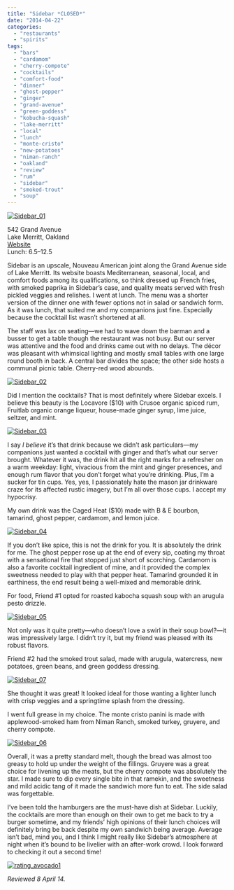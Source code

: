 ```yaml
---
title: "Sidebar *CLOSED*"
date: "2014-04-22"
categories: 
  - "restaurants"
  - "spirits"
tags: 
  - "bars"
  - "cardamom"
  - "cherry-compote"
  - "cocktails"
  - "comfort-food"
  - "dinner"
  - "ghost-pepper"
  - "ginger"
  - "grand-avenue"
  - "green-goddess"
  - "kobucha-squash"
  - "lake-merritt"
  - "local"
  - "lunch"
  - "monte-cristo"
  - "new-potatoes"
  - "niman-ranch"
  - "oakland"
  - "review"
  - "rum"
  - "sidebar"
  - "smoked-trout"
  - "soup"
---
```


[![Sidebar_01](http://s3.amazonaws.com/thegourmez-wpmedia/2014/04/Sidebar_01-500x333.jpg)](http://www.thegourmez.com/2014/04/sidebar/sidebar_01/)

542 Grand Avenue\
Lake Merritt, Oakland\
[Website](http://www.sidebar-oaktown.com/)\
Lunch: $6.5–$12.5

Sidebar is an upscale, Nouveau American joint along the Grand Avenue side of Lake Merritt. Its website boasts Mediterranean, seasonal, local, and comfort foods among its qualifications, so think dressed up French fries, with smoked paprika in Sidebar’s case, and quality meats served with fresh pickled veggies and relishes. I went at lunch. The menu was a shorter version of the dinner one with fewer options not in salad or sandwich form. As it was lunch, that suited me and my companions just fine. Especially because the cocktail list wasn’t shortened at all.

The staff was lax on seating—we had to wave down the barman and a busser to get a table though the restaurant was not busy. But our server was attentive and the food and drinks came out with no delays. The décor was pleasant with whimsical lighting and mostly small tables with one large round booth in back. A central bar divides the space; the other side hosts a communal picnic table. Cherry-red wood abounds.

[![Sidebar_02](http://s3.amazonaws.com/thegourmez-wpmedia/2014/04/Sidebar_02-500x410.jpg)](http://www.thegourmez.com/2014/04/sidebar/sidebar_02/)

Did I mention the cocktails? That is most definitely where Sidebar excels. I believe this beauty is the Locavore ($10) with Crusoe organic spiced rum, Fruitlab organic orange liqueur, house-made ginger syrup, lime juice, seltzer, and mint.

[![Sidebar_03](http://s3.amazonaws.com/thegourmez-wpmedia/2014/04/Sidebar_03-333x500.jpg)](http://www.thegourmez.com/2014/04/sidebar/sidebar_03/)

I say _I believe_ it’s that drink because we didn’t ask particulars—my companions just wanted a cocktail with ginger and that’s what our server brought. Whatever it was, the drink hit all the right marks for a refresher on a warm weekday: light, vivacious from the mint and ginger presences, and enough rum flavor that you don’t forget what you’re drinking. Plus, I’m a sucker for tin cups. Yes, yes, I passionately hate the mason jar drinkware craze for its affected rustic imagery, but I’m all over those cups. I accept my hypocrisy.

My own drink was the Caged Heat ($10) made with B & E bourbon, tamarind, ghost pepper, cardamom, and lemon juice.

[![Sidebar_04](http://s3.amazonaws.com/thegourmez-wpmedia/2014/04/Sidebar_04-393x500.jpg)](http://www.thegourmez.com/2014/04/sidebar/sidebar_04/)

If you don’t like spice, this is not the drink for you. It is absolutely the drink for me. The ghost pepper rose up at the end of every sip, coating my throat with a sensational fire that stopped just short of scorching. Cardamom is also a favorite cocktail ingredient of mine, and it provided the complex sweetness needed to play with that pepper heat. Tamarind grounded it in earthiness, the end result being a well-mixed and memorable drink.

For food, Friend #1 opted for roasted kabocha squash soup with an arugula pesto drizzle.

[![Sidebar_05](http://s3.amazonaws.com/thegourmez-wpmedia/2014/04/Sidebar_05-500x333.jpg)](http://www.thegourmez.com/2014/04/sidebar/sidebar_05/)

Not only was it quite pretty—who doesn’t love a swirl in their soup bowl?—it was impressively large. I didn’t try it, but my friend was pleased with its robust flavors.

Friend #2 had the smoked trout salad, made with arugula, watercress, new potatoes, green beans, and green goddess dressing.

[![Sidebar_07](http://s3.amazonaws.com/thegourmez-wpmedia/2014/04/Sidebar_07-500x333.jpg)](http://www.thegourmez.com/2014/04/sidebar/sidebar_07/)

She thought it was great! It looked ideal for those wanting a lighter lunch with crisp veggies and a springtime splash from the dressing.

I went full grease in my choice. The monte cristo panini is made with applewood-smoked ham from Niman Ranch, smoked turkey, gruyere, and cherry compote.

[![Sidebar_06](http://s3.amazonaws.com/thegourmez-wpmedia/2014/04/Sidebar_06-500x333.jpg)](http://www.thegourmez.com/2014/04/sidebar/sidebar_06/)

Overall, it was a pretty standard melt, though the bread was almost too greasy to hold up under the weight of the fillings. Gruyere was a great choice for livening up the meats, but the cherry compote was absolutely the star. I made sure to dip every single bite in that ramekin, and the sweetness and mild acidic tang of it made the sandwich more fun to eat. The side salad was forgettable.

I’ve been told the hamburgers are the must-have dish at Sidebar. Luckily, the cocktails are more than enough on their own to get me back to try a burger sometime, and my friends’ high opinions of their lunch choices will definitely bring be back despite my own sandwich being average. Average isn’t bad, mind you, and I think I might really like Sidebar’s atmosphere at night when it’s bound to be livelier with an after-work crowd. I look forward to checking it out a second time!

[![rating_avocado1](http://s3.amazonaws.com/thegourmez-wpmedia/2009/02/rating_avocado1.gif)](http://www.thegourmez.com/2009/02/restaurant-review-nanas-durham/rating_avocado1/)

_Reviewed 8 April 14._
